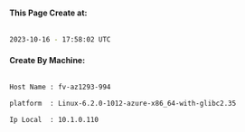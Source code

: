 
   
#### This Page Create at:

```bash

2023-10-16 - 17:58:02 UTC

```

#### Create By Machine:

```bash

Host Name : fv-az1293-994

platform  : Linux-6.2.0-1012-azure-x86_64-with-glibc2.35

Ip Local  : 10.1.0.110

```

